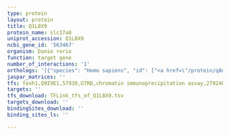 ```yaml
---
type: protein
layout: protein
title: Q1L8X9
protein_name: slc17a8
uniprot_accession: Q1L8X9
ncbi_gene_id: '563467'
organism: Danio rerio
function: target gene
number_of_interactions: '1'
orthologs: '[{"species": "Homo sapiens", "id": ["<a href=\"/protein/q8ndx2\">Q8NDX2</a>"]}, {"species": "Mus musculus", "id": ["<a href=\"/protein/q8bfu8\">Q8BFU8</a>"]}, {"species": "Rattus norvegicus", "id": ["Q7TSF2"]}, {"species": "Drosophila melanogaster", "id": ["<a href=\"/protein/q9vqc0\">Q9VQC0</a>"]}, {"species": "Caenorhabditis elegans", "id": ["<a href=\"/protein/p34644\">P34644</a>"]}]'
jaspar_matrices: ''
tfs: foxh1,Q9I9E1,57930,GTRD,chromatin immunoprecipitation assay,27924024%5Buid%5D,No
targets: ''
tfs_download: TFLink_tfs_of_Q1L8X9.tsv
targets_download: ''
bindingSites_download: ''
binding_sites_ls: ''

---
```


